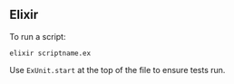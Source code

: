 
Elixir
---

To run a script:

`elixir scriptname.ex`

Use `ExUnit.start` at the top of the file to ensure tests run.

